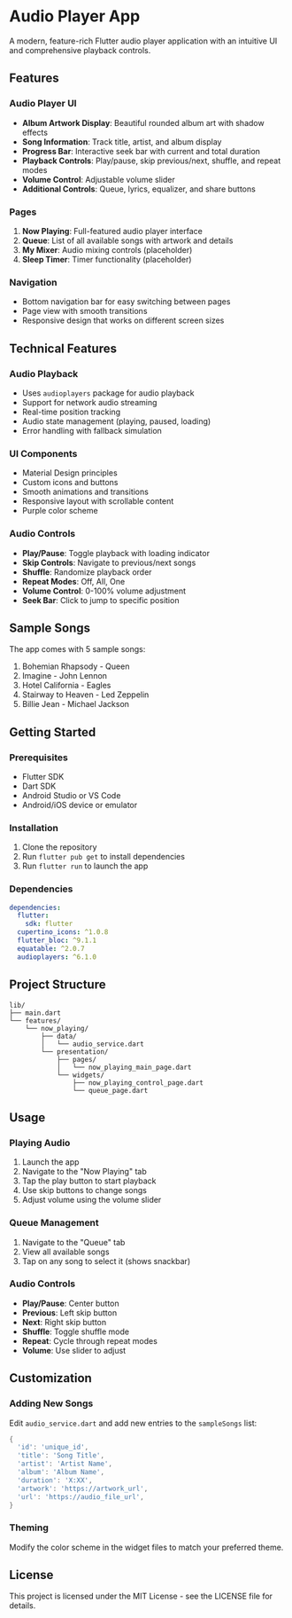 # Audio Player App

A modern, feature-rich Flutter audio player application with an intuitive UI and comprehensive playback controls.

## Features

### Audio Player UI
- **Album Artwork Display**: Beautiful rounded album art with shadow effects
- **Song Information**: Track title, artist, and album display
- **Progress Bar**: Interactive seek bar with current and total duration
- **Playback Controls**: Play/pause, skip previous/next, shuffle, and repeat modes
- **Volume Control**: Adjustable volume slider
- **Additional Controls**: Queue, lyrics, equalizer, and share buttons

### Pages
1. **Now Playing**: Full-featured audio player interface
2. **Queue**: List of all available songs with artwork and details
3. **My Mixer**: Audio mixing controls (placeholder)
4. **Sleep Timer**: Timer functionality (placeholder)

### Navigation
- Bottom navigation bar for easy switching between pages
- Page view with smooth transitions
- Responsive design that works on different screen sizes

## Technical Features

### Audio Playback
- Uses `audioplayers` package for audio playback
- Support for network audio streaming
- Real-time position tracking
- Audio state management (playing, paused, loading)
- Error handling with fallback simulation

### UI Components
- Material Design principles
- Custom icons and buttons
- Smooth animations and transitions
- Responsive layout with scrollable content
- Purple color scheme

### Audio Controls
- **Play/Pause**: Toggle playback with loading indicator
- **Skip Controls**: Navigate to previous/next songs
- **Shuffle**: Randomize playback order
- **Repeat Modes**: Off, All, One
- **Volume Control**: 0-100% volume adjustment
- **Seek Bar**: Click to jump to specific position

## Sample Songs
The app comes with 5 sample songs:
1. Bohemian Rhapsody - Queen
2. Imagine - John Lennon
3. Hotel California - Eagles
4. Stairway to Heaven - Led Zeppelin
5. Billie Jean - Michael Jackson

## Getting Started

### Prerequisites
- Flutter SDK
- Dart SDK
- Android Studio or VS Code
- Android/iOS device or emulator

### Installation
1. Clone the repository
2. Run `flutter pub get` to install dependencies
3. Run `flutter run` to launch the app

### Dependencies
```yaml
dependencies:
  flutter:
    sdk: flutter
  cupertino_icons: ^1.0.8
  flutter_bloc: ^9.1.1
  equatable: ^2.0.7
  audioplayers: ^6.1.0
```

## Project Structure
```
lib/
├── main.dart
└── features/
    └── now_playing/
        ├── data/
        │   └── audio_service.dart
        └── presentation/
            ├── pages/
            │   └── now_playing_main_page.dart
            └── widgets/
                ├── now_playing_control_page.dart
                └── queue_page.dart
```

## Usage

### Playing Audio
1. Launch the app
2. Navigate to the "Now Playing" tab
3. Tap the play button to start playback
4. Use skip buttons to change songs
5. Adjust volume using the volume slider

### Queue Management
1. Navigate to the "Queue" tab
2. View all available songs
3. Tap on any song to select it (shows snackbar)

### Audio Controls
- **Play/Pause**: Center button
- **Previous**: Left skip button
- **Next**: Right skip button
- **Shuffle**: Toggle shuffle mode
- **Repeat**: Cycle through repeat modes
- **Volume**: Use slider to adjust

## Customization

### Adding New Songs
Edit `audio_service.dart` and add new entries to the `sampleSongs` list:

```dart
{
  'id': 'unique_id',
  'title': 'Song Title',
  'artist': 'Artist Name',
  'album': 'Album Name',
  'duration': 'X:XX',
  'artwork': 'https://artwork_url',
  'url': 'https://audio_file_url',
}
```

### Theming
Modify the color scheme in the widget files to match your preferred theme.

## License
This project is licensed under the MIT License - see the LICENSE file for details.
